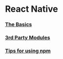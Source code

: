 # React Native

### [The Basics](https://github.com/brettpappas/react-native/wiki/The-Basics)
### [3rd Party Modules](https://github.com/brettpappas/react-native/wiki/3rd-Party-Modules)
### [Tips for using npm](https://github.com/brettpappas/react-native/wiki/npm-tips)
